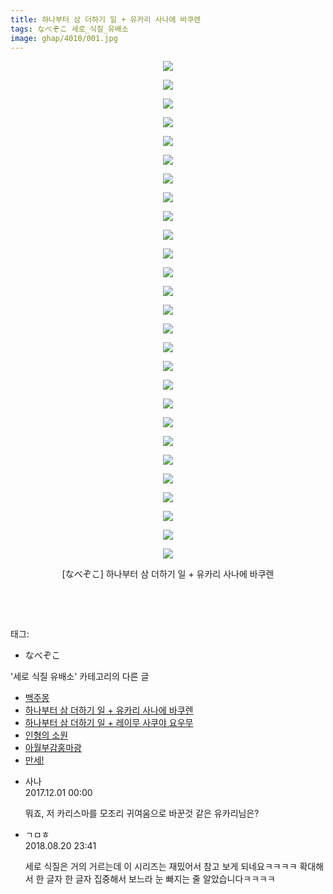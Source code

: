 ```yaml
---
title: 하나부터 삼 더하기 일 + 유카리 사나에 바쿠렌
tags: なべぞこ 세로_식질_유배소
image: ghap/4010/001.jpg
---
```

<div class="article">
<p style="text-align: center; clear: none; float: none;"><img src="{{ site.nasurl }}/ghap/4010/001.jpg"/></p>
<p style="text-align: center; clear: none; float: none;"><img src="{{ site.nasurl }}/ghap/4010/002.jpg"/></p>
<p style="text-align: center; clear: none; float: none;"><img src="{{ site.nasurl }}/ghap/4010/003.jpg"/></p>
<p style="text-align: center; clear: none; float: none;"><img src="{{ site.nasurl }}/ghap/4010/004.jpg"/></p>
<p style="text-align: center; clear: none; float: none;"><img src="{{ site.nasurl }}/ghap/4010/005.jpg"/></p>
<p style="text-align: center; clear: none; float: none;"><img src="{{ site.nasurl }}/ghap/4010/006.jpg"/></p>
<p style="text-align: center; clear: none; float: none;"><img src="{{ site.nasurl }}/ghap/4010/007.jpg"/></p>
<p style="text-align: center; clear: none; float: none;"><img src="{{ site.nasurl }}/ghap/4010/008.jpg"/></p>
<p style="text-align: center; clear: none; float: none;"><img src="{{ site.nasurl }}/ghap/4010/009.jpg"/></p>
<p style="text-align: center; clear: none; float: none;"><img src="{{ site.nasurl }}/ghap/4010/010.jpg"/></p>
<p style="text-align: center; clear: none; float: none;"><img src="{{ site.nasurl }}/ghap/4010/011.jpg"/></p>
<p style="text-align: center; clear: none; float: none;"><img src="{{ site.nasurl }}/ghap/4010/012.jpg"/></p>
<p style="text-align: center; clear: none; float: none;"><img src="{{ site.nasurl }}/ghap/4010/013.jpg"/></p>
<p style="text-align: center; clear: none; float: none;"><img src="{{ site.nasurl }}/ghap/4010/014.jpg"/></p>
<p style="text-align: center; clear: none; float: none;"><img src="{{ site.nasurl }}/ghap/4010/015.jpg"/></p>
<p style="text-align: center; clear: none; float: none;"><img src="{{ site.nasurl }}/ghap/4010/016.jpg"/></p>
<p style="text-align: center; clear: none; float: none;"><img src="{{ site.nasurl }}/ghap/4010/017.jpg"/></p>
<p style="text-align: center; clear: none; float: none;"><img src="{{ site.nasurl }}/ghap/4010/018.jpg"/></p>
<p style="text-align: center; clear: none; float: none;"><img src="{{ site.nasurl }}/ghap/4010/019.jpg"/></p>
<p style="text-align: center; clear: none; float: none;"><img src="{{ site.nasurl }}/ghap/4010/020.png"/></p>
<p style="text-align: center; clear: none; float: none;"><img src="{{ site.nasurl }}/ghap/4010/021.jpg"/></p>
<p style="text-align: center; clear: none; float: none;"><img src="{{ site.nasurl }}/ghap/4010/022.jpg"/></p>
<p style="text-align: center; clear: none; float: none;"><img src="{{ site.nasurl }}/ghap/4010/023.jpg"/></p>
<p style="text-align: center; clear: none; float: none;"><img src="{{ site.nasurl }}/ghap/4010/024.jpg"/></p>
<p style="text-align: center; clear: none; float: none;"><img src="{{ site.nasurl }}/ghap/4010/025.jpg"/></p>
<p style="text-align: center; clear: none; float: none;"><img src="{{ site.nasurl }}/ghap/4010/026.jpg"/></p>
<p style="text-align: center; clear: none; float: none;"><img src="{{ site.nasurl }}/ghap/4010/027.jpg"/></p>
<p style="text-align: center; clear: none; float: none;">[なべぞこ] 하나부터 삼 더하기 일 + 유카리 사나에 바쿠렌</p>
<p><br/></p>
<p><br/></p>
</div><div class="tagTrail">
<p>태그: </p>
<ul>
<li>なべぞこ</li>
</ul>
</div><div class="another">
<p>'세로 식질 유배소' 카테고리의 다른 글</p>
<ul>
<li><a href="/2018-02-03-ghap_4159">백주몽</a></li>
<li><a href="/2017-11-30-ghap_4010">하나부터 삼 더하기 일 + 유카리 사나에 바쿠렌</a></li>
<li><a href="/2017-11-30-ghap_4009">하나부터 삼 더하기 일 + 레이무 사쿠야 요우무</a></li>
<li><a href="/2016-10-15-ghap_2609">인형의 소원</a></li>
<li><a href="/2016-09-27-ghap_2364">아월부감홍마광</a></li>
<li><a href="/2016-09-19-ghap_2233">만세!</a></li>
</ul>
</div><div class="cb_module cb_fluid">
<div class="cb_wrt cb_profile">
<div class="comment">
<ul>
<li class="cb_thumb_off" id="comment15141831">
<div class="cb_comment_area">
<div class="cb_info_area">
<div class="cb_section">
<span class="cb_nick_name">사나</span>
</div>
<div class="cb_section">
<span class="cb_date">2017.12.01 00:00 </span>
</div>
</div>
<div class="cb_dsc_comment">
<p class="cb_dsc">
											뭐죠, 저 카리스마를 모조리 귀여움으로 바꾼것 같은 유카리님은?
										</p>
</div>
</div></li>
<li class="cb_thumb_off" id="comment15313105">
<div class="cb_comment_area">
<div class="cb_info_area">
<div class="cb_section">
<span class="cb_nick_name">ㄱㅁㅎ</span>
</div>
<div class="cb_section">
<span class="cb_date">2018.08.20 23:41 </span>
</div>
</div>
<div class="cb_dsc_comment">
<p class="cb_dsc">
											세로 식질은 거의 거르는데 이 시리즈는 재밌어서 참고 보게 되네요ㅋㅋㅋㅋ 확대해서 한 글자 한 글자 집중해서 보느라 눈 빠지는 줄 알았습니다ㅋㅋㅋㅋ
										</p>
</div>
</div></li>
</ul>
</div>
</div><!-- commentList close -->
</div>